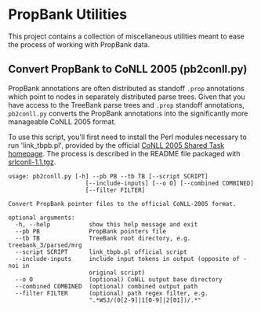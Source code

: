 # PropBank Utilities

This project contains a collection of miscellaneous utilities meant to ease the process of working with PropBank data.

## Convert PropBank to CoNLL 2005 (pb2conll.py)
PropBank annotations are often distributed as standoff `.prop` annotations which point to nodes in separately distributed
parse trees. Given that you have access to the TreeBank parse trees and `.prop` standoff annotations, `pb2conll.py` converts
the PropBank annotations into the significantly more manageable CoNLL 2005 format.

To use this script, you'll first need to install the Perl modules necessary to run 'link_tbpb.pl', provided by the official
[CoNLL 2005 Shared Task homepage](http://www.lsi.upc.edu/~srlconll/soft.html#srlconll). The process is described in the
README file packaged with [srlconll-1.1.tgz](http://www.lsi.upc.edu/~srlconll/srlconll-1.1.tgz).

```
usage: pb2conll.py [-h] --pb PB --tb TB [--script SCRIPT]
                      [--include-inputs] [--o O] [--combined COMBINED]
                      [--filter FILTER]

Convert PropBank pointer files to the official CoNLL-2005 format.

optional arguments:
  -h, --help           show this help message and exit
  --pb PB              PropBank pointers file
  --tb TB              TreeBank root directory, e.g. treebank_3/parsed/mrg
  --script SCRIPT      link_tbpb.pl official script
  --include-inputs     include input tokens in output (opposite of -noi in
                       original script)
  --o O                (optional) CoNLL output base directory
  --combined COMBINED  (optional) combined output path
  --filter FILTER      (optional) path regex filter, e.g.
                       ".*WSJ/(0[2-9]|1[0-9]|2[01])/.*"
```